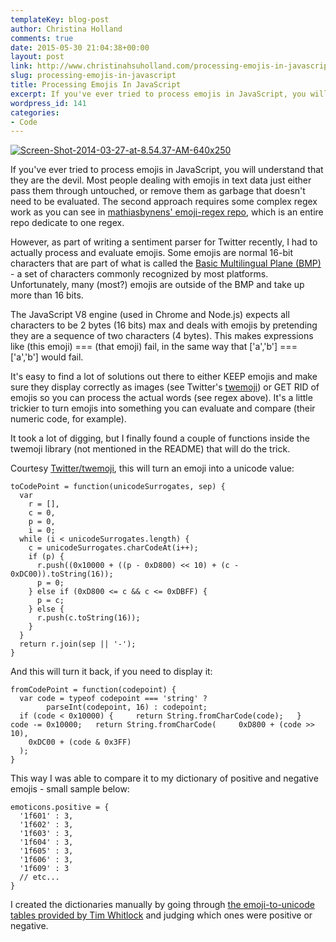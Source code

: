 ```yaml
---
templateKey: blog-post
author: Christina Holland
comments: true
date: 2015-05-30 21:04:38+00:00
layout: post
link: http://www.christinahsuholland.com/processing-emojis-in-javascript/
slug: processing-emojis-in-javascript
title: Processing Emojis In JavaScript
excerpt: If you've ever tried to process emojis in JavaScript, you will understand that they are the devil. Most people dealing with emojis in text data just either pass them through untouched, or remove them as garbage that doesn't need to be evaluated. The second approach...
wordpress_id: 141
categories:
- Code
---
```


[![Screen-Shot-2014-03-27-at-8.54.37-AM-640x250](/img/2015/05/Screen-Shot-2014-03-27-at-8.54.37-AM-640x250.jpg)](/img/2015/05/Screen-Shot-2014-03-27-at-8.54.37-AM-640x250.jpg)

If you've ever tried to process emojis in JavaScript, you will understand that they are the devil. Most people dealing with emojis in text data just either pass them through untouched, or remove them as garbage that doesn't need to be evaluated. The second approach requires some complex regex work as you can see in [mathiasbynens' emoji-regex repo](https://github.com/mathiasbynens/emoji-regex), which is an entire repo dedicate to one regex.

However, as part of writing a sentiment parser for Twitter recently, I had to actually process and evaluate emojis. Some emojis are normal 16-bit characters that are part of what is called the [Basic Multilingual Plane (BMP)](http://en.wikipedia.org/wiki/Plane_%28Unicode%29#Basic_Multilingual_Plane) - a set of characters commonly recognized by most platforms. Unfortunately, many (most?) emojis are outside of the BMP and take up more than 16 bits.

The JavaScript V8 engine (used in Chrome and Node.js) expects all characters to be 2 bytes (16 bits) max and deals with emojis by pretending they are a sequence of two characters (4 bytes). This makes expressions like (this emoji) === (that emoji) fail, in the same way that ['a','b'] === ['a','b'] would fail.

It's easy to find a lot of solutions out there to either KEEP emojis and make sure they display correctly as images (see Twitter's [twemoji](https://github.com/twitter/twemoji)) or GET RID of emojis so you can process the actual words (see regex above). It's a little trickier to turn emojis into something you can evaluate and compare (their numeric code, for example).

It took a lot of digging, but I finally found a couple of functions inside the twemoji library (not mentioned in the README) that will do the trick.

Courtesy [Twitter/twemoji](https://github.com/twitter/twemoji), this will turn an emoji into a unicode value:

    
    toCodePoint = function(unicodeSurrogates, sep) {
      var
        r = [],
        c = 0,
        p = 0,
        i = 0;
      while (i < unicodeSurrogates.length) {
        c = unicodeSurrogates.charCodeAt(i++);
        if (p) {
          r.push((0x10000 + ((p - 0xD800) << 10) + (c - 0xDC00)).toString(16));
          p = 0;
        } else if (0xD800 <= c && c <= 0xDBFF) {
          p = c;
        } else {
          r.push(c.toString(16));
        }
      }
      return r.join(sep || '-');
    }
    


And this will turn it back, if you need to display it:

    
    fromCodePoint = function(codepoint) {
      var code = typeof codepoint === 'string' ?
            parseInt(codepoint, 16) : codepoint;
      if (code < 0x10000) {     return String.fromCharCode(code);   }   code -= 0x10000;   return String.fromCharCode(     0xD800 + (code >> 10),
        0xDC00 + (code & 0x3FF)
      );
    }
    


This way I was able to compare it to my dictionary of positive and negative emojis - small sample below:

    
    emoticons.positive = {
      '1f601' : 3,
      '1f602' : 3,
      '1f603' : 3,
      '1f604' : 3,
      '1f605' : 3,
      '1f606' : 3,
      '1f609' : 3
      // etc...
    }
    


I created the dictionaries manually by going through [the emoji-to-unicode tables provided by Tim Whitlock](http://apps.timwhitlock.info/emoji/tables/unicode) and judging which ones were positive or negative.
